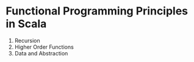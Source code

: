 # Functional Programming Principles in Scala


1. Recursion
2. Higher Order Functions
3. Data and Abstraction
